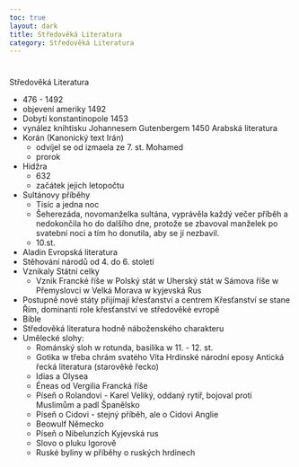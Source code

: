 ```yaml
---
toc: true
layout: dark
title: Středověká Literatura 
category: Středověká Literatura 
---
```





#

 Středověká Literatura
* 476 - 1492
* objevení ameriky 1492
* Dobytí konstantinopole 1453
* vynález knihtisku Johannesem Gutenbergem 1450
Arabská literatura
* Korán (Kanonický text Irán)
  * odvíjel se od izmaela ze 7. st.
Mohamed
  * prorok
* Hidžra
  * 632 
  * začátek jejich letopočtu
* Sultánovy příběhy
  * Tisíc a jedna noc
  * Šeherezáda, novomanželka sultána, vyprávěla každý večer příběh a nedokončila ho do dalšího dne, protože se zbavoval manželek po svatební noci a tím ho donutila, aby se jí nezbavil.
  * 10.st.
* Aladin
Evropská literatura
* Stěhování národů od 4. do 6. století
* Vznikaly Státní celky
  * Vznik Francké říše
w Polský stát
w Uherský stát
w Sámova říše
w Přemyslovci
w Velká Morava
w kyjevská Rus
* Postupně nové státy přijímají křesťanství a centrem Křesťanství se stane Řím, dominantí role křesťanství ve středověké evropě
* Bible
* Středověká literatura hodně náboženského charakteru
* Umělecké slohy:
  * Románský sloh
w rotunda, basilika
w 11. - 12. st.
  * Gotika 
w třeba chrám svatého Víta
Hrdinské národní eposy
Antická řecká literatura (starověké řecko)
  * Idias a Olysea
  * Éneas od Vergilia
Francká říše
  * Píseň o Rolandovi - Karel Veliký, oddaný rytíř, bojoval proti Muslimům a padl
Španělsko
  * Píseň o Cidovi - stejný příběh, ale o Cidovi
Anglie
  * Beowulf
Německo
  * Píseň o Nibelunzích
Kyjevská rus
  * Slovo o pluku Igorově
  * Ruské byliny
w příběhy o ruských hrdinech
